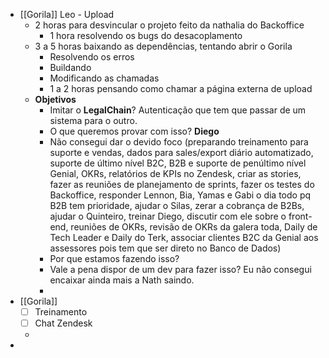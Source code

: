 - [[Gorila]] Leo - Upload
    - 2 horas para desvincular o projeto feito da nathalia do Backoffice
        - 1 hora resolvendo os bugs do desacoplamento
    - 3 a 5 horas baixando as dependências, tentando abrir o Gorila
        - Resolvendo os erros
        - Buildando
        - Modificando as chamadas
        - 1 a 2 horas pensando como chamar a página externa de upload
    - **Objetivos**
        - Imitar o **LegalChain**? Autenticação que tem que passar de um sistema para o outro.
        - O que queremos provar com isso? **Diego**
        - Não consegui dar o devido foco (preparando treinamento para suporte e vendas, dados para sales/export diário automatizado, suporte de último nível B2C, B2B e suporte de penúltimo nível Genial, OKRs, relatórios de KPIs no Zendesk, criar as stories, fazer as reuniões de planejamento de sprints, fazer os testes do Backoffice, responder Lennon, Bia, Yamas e Gabi o dia todo pq B2B tem prioridade, ajudar o Silas, zerar a cobrança de B2Bs, ajudar o Quinteiro, treinar Diego, discutir com ele sobre o front-end, reuniões de OKRs, revisão de OKRs da galera toda, Daily de Tech Leader e Daily do Terk, associar clientes B2C da Genial aos assessores pois tem que ser direto no Banco de Dados)
        - Por que estamos fazendo isso?
        - Vale a pena dispor de um dev para fazer isso? Eu não consegui encaixar ainda mais a Nath saindo.
        - 
- [[Gorila]]
    - [ ] Treinamento
    - [ ] Chat Zendesk
    - 
- 

